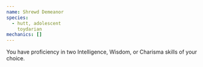 ```yaml
---
name: Shrewd Demeanor
species:
  - hutt, adolescent
    toydarian
mechanics: []
---
```

You have proficiency in two Intelligence, Wisdom, or Charisma skills of your choice.
